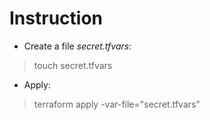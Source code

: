 # Instruction
- Create a file *secret.tfvars*:
> touch secret.tfvars
- Apply:
> terraform apply -var-file="secret.tfvars"
